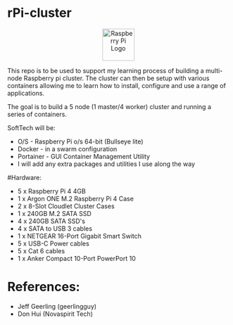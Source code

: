 # rPi-cluster

<p align="center"><img src="https://raw.githubusercontent.com/hakshark/rPi-cluster/images/raspberry-pi-logo.jpg" height="73" alt="Raspberry Pi Logo" /></p>

This repo is to be used to support my learning process of building a multi-node Raspberry pi cluster.
The cluster can then be setup with various containers allowing me to learn how to install, configure and use a range of applications.

The goal is to build a 5 node (1 master/4 worker) cluster and running a series of containers.

SoftTech will be:
-	O/S - Raspberry Pi o/s 64-bit (Bullseye lite)
-	Docker - in a swarm configuration
-	Portainer - GUI Container Management Utility
-	I will add any extra packages and utilities I use along the way

#Hardware:
- 5 x Raspberry Pi 4 4GB
- 1 x Argon ONE M.2 Raspberry Pi 4 Case
- 2 x 8-Slot Cloudlet Cluster Cases
- 1 x 240GB M.2 SATA SSD
- 4 x 240GB SATA SSD's
- 4 x SATA to USB 3 cables
- 1 x NETGEAR 16-Port Gigabit Smart Switch
- 5 x USB-C Power cables
- 5 x Cat 6 cables
- 1 x Anker Compact 10-Port PowerPort 10







# References:
- Jeff Geerling (geerlingguy)
- Don Hui (Novaspirit Tech)
